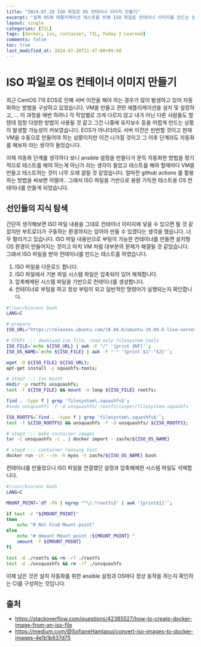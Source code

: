 ```yaml
---
title: "2024.07.20 ISO 파일로 OS 컨테이너 이미지 만들기"
excerpt: "실제 OS에 애플리케이션 테스트를 위해 ISO 파일로 컨테이너 이미지를 만드는 방법을 설명합니다."
layout: single
categories: [TIL]
tags: [docker, iso, container, TIL, Today I Learned]
comments: false
toc: true
last_modified_at: 2024-07-20T11:47:00+09:00
---
```


# ISO 파일로 OS 컨테이너 이미지 만들기

최근 CentOS 7의 EOS로 인해 서버 이전을 해야 하는 경우가 많이 발생하고 있어 자동화하는 방법을 구상하고 있었습니다. VM을 만들고 관련 애플리케이션을 설치 및 설정하고, ... 이 과정을 매번 하려니 각 작업별로 크게 다르지 않고 내가 아닌 다른 사람들도 할 텐데 엄청 다양한 방법이 사용될 것 같고 그건 나중에 유지보수 등을 어렵게 만드는 상황이 발생할 가능성이 커보였습니다. EOS가 아니더라도 서버 이전은 빈번할 것이고 현재 VM을 수동으로 만들어야 하는 상황이지만 이건 나가질 것이고 그 이후 단계라도 자동화를 해보자 라는 생각이 들었습니다.

이제 자동화 단계를 생각하다 보니 ansible 설정을 만들다가 문득 자동화한 방법을 정기적으로 테스트를 해야 하는게 아닌가 라는 생각이 들었고 테스트를 해야 할때마다 VM을 만들고 테스트하는 것이 너무 오래 걸릴 것 같았습니다. 얼마전 github actions 를 활용하는 방법을 써보면 어떨까.. 그래서 ISO 파일을 기반으로 용량 가득한 테스트용 OS 컨테이너를 만들게 되었습니다.


## 선인들의 지식 탐색

간단히 생각해보면 ISO 파일 내용을 그대로 컨테이너 이미지에 넣을 수 있으면 될 것 같았지만 부트로더가 구동하는 환경까지는 있어야 만들 수 있겠다는 생각을 했습니다. 너무 멀리가고 있습니다. ISO 파일 내용만으로 부팅이 가능한 컨테이너를 만들면 설치형 OS 환경이 만들어지는 것이고 마치 VM 처럼 대부분의 문제가 해결될 것 같았습니다. 그래서 ISO 파일을 받아 컨테이너를 만드는 테스트를 하였습니다.

1. ISO 파일을 다운로드 합니다.
2. ISO 파일에서 기본 파일 시스템 파일은 압축되어 있어 해제합니다.
3. 압축해제된 시스템 파일을 기반으로 컨테이너를 생성합니다.
4. 컨테이너로 부팅을 하고 정상 부팅이 되고 일반적인 명령어가 실행되는지 확인합니다.


```bash make_iso_to_container-image.sh
#!/usr/bin/env bash
LANG=C

# prepare
ISO_URL="https://releases.ubuntu.com/18.04.6/ubuntu-18.04.6-live-server-amd64.iso";

# STEP1 ::: download iso file, read only filesystem tools
ISO_FILE=`echo ${ISO_URL} | awk -F "/" '{print $NF}'`;
ISO_OS_NAME=`echo ${ISO_FILE} | awk -F "-" '{print $1"-"$2}'`;

wget -O ${ISO_FILE} ${ISO_URL};
apt-get install -y squashfs-tools;

# step2 ::: iso mount
mkdir -p rootfs unsquashfs;
test -f ${ISO_FILE} && mount -o loop ${ISO_FILE} rootfs;

find . -type f | grep 'filesystem\.squashfs$';
#sudo unsquashfs -f -d unsquashfs/ rootfs/casper/filesystem.squashfs

ISO_ROOTFS=`find . -type f | grep 'filesystem\.squashfs$'`;
test -f ${ISO_ROOTFS} && unsquashfs -f -d unsquashfs/ ${ISO_ROOTFS};

# step3 ::: make container images
tar -C unsquashfs -c . | docker import - zasfe/${ISO_OS_NAME}

# step4 ::: container running test
docker run -it --rm -h myos -t zasfe/${ISO_OS_NAME} bash
```

컨테이너를 만들었으니 ISO 파일을 연결했던 설정과 압축해제한 시스템 파일도 삭제합니다.


```bash cleanAll-make_iso_to_container-image.sh
#!/usr/bin/env bash
LANG=C

MOUNT_POINT=`df -Ph | egrep "^\/.*rootfs$" | awk '{print$1}'`;

if test -z "${MOUNT_POINT}" 
then
    echo "# Not Find Mount point"
else
    echo "# Umount Mount point :${MOUNT_POINT} "
    umount -f ${MOUNT_POINT}
fi

test -d ./rootfs && rm -rf ./rootfs
test -d ./unsquashfs && rm -rf ./unsquashfs
```

이제 남은 것은 설치 자동화를 위한 ansible 설정과 OS마다 정상 동작을 하는지 확인하는 CI를 구성하는 것입니다.


## 출처

- https://stackoverflow.com/questions/42385527/how-to-create-docker-image-from-an-iso-file
- https://medium.com/@SofianeHamlaoui/convert-iso-images-to-docker-images-4e1b1b637d75
  
